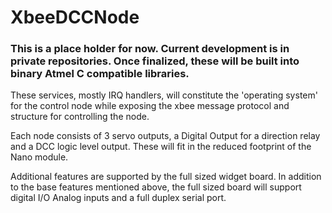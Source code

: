 # XbeeDCCNode

### This is a place holder for now. Current development is in private repositories. Once finalized, these will be built into binary Atmel C compatible libraries. 

These services, mostly IRQ handlers, will constitute the 'operating system' for the control node while exposing the xbee message protocol and structure for controlling the node.

Each node consists of 3 servo outputs, a Digital Output for a direction relay and a DCC logic level output. These will fit in the reduced footprint of the Nano module.

Additional features are supported by the full sized widget board. In addition to the base features mentioned above, the full sized board will support digital I/O Analog inputs and a full duplex serial port.

